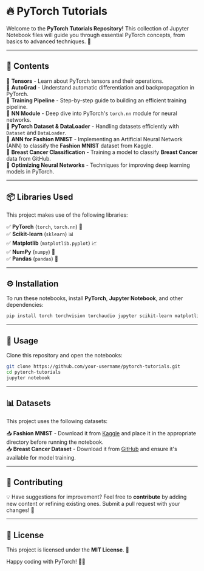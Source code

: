 # 🔥 **PyTorch Tutorials**

Welcome to the **PyTorch Tutorials Repository!** This collection of Jupyter Notebook files will guide you through essential PyTorch concepts, from basics to advanced techniques. 🚀

---

## 📂 **Contents**

🔹 **Tensors** - Learn about PyTorch tensors and their operations.  
🔹 **AutoGrad** - Understand automatic differentiation and backpropagation in PyTorch.  
🔹 **Training Pipeline** - Step-by-step guide to building an efficient training pipeline.  
🔹 **NN Module** - Deep dive into PyTorch's `torch.nn` module for neural networks.  
🔹 **PyTorch Dataset & DataLoader** - Handling datasets efficiently with `Dataset` and `DataLoader`.  
🔹 **ANN for Fashion MNIST** - Implementing an Artificial Neural Network (ANN) to classify the **Fashion MNIST** dataset from Kaggle.  
🔹 **Breast Cancer Classification** - Training a model to classify **Breast Cancer** data from GitHub.  
🔹 **Optimizing Neural Networks** - Techniques for improving deep learning models in PyTorch.  

---

## 📦 **Libraries Used**

This project makes use of the following libraries:

✅ **PyTorch** (`torch`, `torch.nn`) 🧠  
✅ **Scikit-learn** (`sklearn`) 📊  
✅ **Matplotlib** (`matplotlib.pyplot`) 📈  
✅ **NumPy** (`numpy`) 🔢  
✅ **Pandas** (`pandas`) 📄  

---

## ⚙️ **Installation**

To run these notebooks, install **PyTorch**, **Jupyter Notebook**, and other dependencies:

```bash
pip install torch torchvision torchaudio jupyter scikit-learn matplotlib numpy pandas
```

---

## 🚀 **Usage**

Clone this repository and open the notebooks:

```bash
git clone https://github.com/your-username/pytorch-tutorials.git
cd pytorch-tutorials
jupyter notebook
```

---

## 📊 **Datasets**

This project uses the following datasets:

📥 **Fashion MNIST** - Download it from [Kaggle](https://www.kaggle.com/datasets/zalando-research/fashionmnist) and place it in the appropriate directory before running the notebook.  
📥 **Breast Cancer Dataset** - Download it from [GitHub](https://raw.githubusercontent.com/gscdit/Breast-Cancer-Detection/master/data) and ensure it's available for model training.

---

## 🤝 **Contributing**

💡 Have suggestions for improvement? Feel free to **contribute** by adding new content or refining existing ones. Submit a pull request with your changes! 🔧

---

## 📜 **License**

This project is licensed under the **MIT License**. 📝  

Happy coding with PyTorch! 🎉🔥

